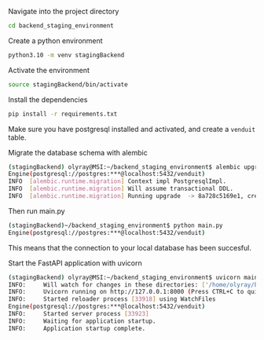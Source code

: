 
Navigate into the project directory
```bash
cd backend_staging_environment
```

Create a python environment

```bash
python3.10 -m venv stagingBackend
```

Activate the environment

```bash
source stagingBackend/bin/activate
```

Install the dependencies

```bash
pip install -r requirements.txt
```

Make sure you have postgresql installed and activated, and create a `venduit` table. 

Migrate the database schema with alembic

```bash
(stagingBackend) olyray@MSI:~/backend_staging_environment$ alembic upgrade head
Engine(postgresql://postgres:***@localhost:5432/venduit)
INFO  [alembic.runtime.migration] Context impl PostgresqlImpl.
INFO  [alembic.runtime.migration] Will assume transactional DDL.
INFO  [alembic.runtime.migration] Running upgrade  -> 8a728c5169e1, creating all tables
```

Then run main.py

```bash
(stagingBackend)~/backend_staging_environment$ python main.py
Engine(postgresql://postgres:***@localhost:5432/venduit)
```
This means that the connection to your local database has been succesful. 

Start the FastAPI application with uvicorn

```bash
(stagingBackend) olyray@MSI:~/backend_staging_environment$ uvicorn main:app --reload
INFO:     Will watch for changes in these directories: ['/home/olyray/backend_staging_environment']
INFO:     Uvicorn running on http://127.0.0.1:8000 (Press CTRL+C to quit)
INFO:     Started reloader process [33918] using WatchFiles
Engine(postgresql://postgres:***@localhost:5432/venduit)
INFO:     Started server process [33923]
INFO:     Waiting for application startup.
INFO:     Application startup complete.
```

